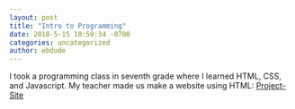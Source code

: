```yaml
---
layout: post
title: "Intro to Programming"
date: 2018-5-15 10:59:34 -0700
categories: uncategorized
author: ebdude
---
```


I took a programming class in seventh grade where I learned HTML, CSS, and Javascript. My teacher made us make a website using HTML: 
[Project-Site][url]

[url]: /website/
